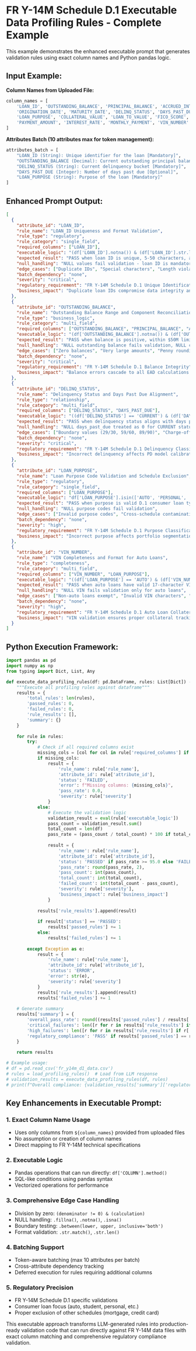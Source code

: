 # FR Y-14M Schedule D.1 Executable Data Profiling Rules - Complete Example

This example demonstrates the enhanced executable prompt that generates validation rules using exact column names and Python pandas logic.

## Input Example:

**Column Names from Uploaded File:**
```python
column_names = [
    'LOAN_ID', 'OUTSTANDING_BALANCE', 'PRINCIPAL_BALANCE', 'ACCRUED_INTEREST', 
    'ORIGINATION_DATE', 'MATURITY_DATE', 'DELINQ_STATUS', 'DAYS_PAST_DUE',
    'LOAN_PURPOSE', 'COLLATERAL_VALUE', 'LOAN_TO_VALUE', 'FICO_SCORE',
    'PAYMENT_AMOUNT', 'INTEREST_RATE', 'MONTHLY_PAYMENT', 'VIN_NUMBER'
]
```

**Attributes Batch (10 attributes max for token management):**
```python
attributes_batch = [
    "LOAN_ID (String): Unique identifier for the loan [Mandatory]",
    "OUTSTANDING_BALANCE (Decimal): Current outstanding principal balance [Mandatory]", 
    "DELINQ_STATUS (String): Current delinquency bucket [Mandatory]",
    "DAYS_PAST_DUE (Integer): Number of days past due [Optional]",
    "LOAN_PURPOSE (String): Purpose of the loan [Mandatory]"
]
```

## Enhanced Prompt Output:

```json
[
  {
    "attribute_id": "LOAN_ID",
    "rule_name": "LOAN_ID Uniqueness and Format Validation",
    "rule_type": "regulatory",
    "rule_category": "single_field",
    "required_columns": ["LOAN_ID"],
    "executable_logic": "(df['LOAN_ID'].notna()) & (df['LOAN_ID'].str.len().between(5, 50)) & (df['LOAN_ID'].str.match(r'^[A-Za-z0-9_-]+$')) & (~df['LOAN_ID'].duplicated(keep=False))",
    "expected_result": "PASS when loan ID is unique, 5-50 characters, alphanumeric with underscore/hyphen only",
    "null_handling": "NULL values fail validation - loan ID is mandatory",
    "edge_cases": ["Duplicate IDs", "Special characters", "Length violations", "NULL values"],
    "batch_dependency": "none",
    "severity": "critical",
    "regulatory_requirement": "FR Y-14M Schedule D.1 Unique Identification",
    "business_impact": "Duplicate loan IDs compromise data integrity and stress testing accuracy"
  },
  {
    "attribute_id": "OUTSTANDING_BALANCE",
    "rule_name": "Outstanding Balance Range and Component Reconciliation",
    "rule_type": "business_logic",
    "rule_category": "multi_field",
    "required_columns": ["OUTSTANDING_BALANCE", "PRINCIPAL_BALANCE", "ACCRUED_INTEREST"],
    "executable_logic": "(df['OUTSTANDING_BALANCE'].notna()) & (df['OUTSTANDING_BALANCE'] >= 0) & (df['OUTSTANDING_BALANCE'] <= 50000000) & (abs(df['OUTSTANDING_BALANCE'] - (df['PRINCIPAL_BALANCE'].fillna(0) + df['ACCRUED_INTEREST'].fillna(0))) <= 0.01)",
    "expected_result": "PASS when balance is positive, within $50M limit, and equals principal + interest within $0.01",
    "null_handling": "NULL outstanding balance fails validation, NULL components treated as zero",
    "edge_cases": ["Zero balances", "Very large amounts", "Penny rounding differences", "Component reconciliation"],
    "batch_dependency": "none",
    "severity": "critical",
    "regulatory_requirement": "FR Y-14M Schedule D.1 Balance Integrity",
    "business_impact": "Balance errors cascade to all EAD calculations and stress testing models"
  },
  {
    "attribute_id": "DELINQ_STATUS",
    "rule_name": "Delinquency Status and Days Past Due Alignment",
    "rule_type": "relationship",
    "rule_category": "multi_field",
    "required_columns": ["DELINQ_STATUS", "DAYS_PAST_DUE"],
    "executable_logic": "((df['DELINQ_STATUS'] == 'CURRENT') & (df['DAYS_PAST_DUE'].fillna(0) <= 29)) | ((df['DELINQ_STATUS'] == '30-59') & (df['DAYS_PAST_DUE'].between(30, 59, inclusive='both'))) | ((df['DELINQ_STATUS'] == '60-89') & (df['DAYS_PAST_DUE'].between(60, 89, inclusive='both'))) | ((df['DELINQ_STATUS'] == '90+') & (df['DAYS_PAST_DUE'] >= 90)) | ((df['DELINQ_STATUS'] == 'CHARGEOFF') & (df['DAYS_PAST_DUE'] >= 180))",
    "expected_result": "PASS when delinquency status aligns with days past due buckets per regulatory definitions",
    "null_handling": "NULL days_past_due treated as 0 for CURRENT status validation",
    "edge_cases": ["Boundary values (29/30, 59/60, 89/90)", "Charge-off timing", "NULL handling"],
    "batch_dependency": "none",
    "severity": "critical",
    "regulatory_requirement": "FR Y-14M Schedule D.1 Delinquency Classification",
    "business_impact": "Incorrect delinquency affects PD model calibration and loss forecasting"
  },
  {
    "attribute_id": "LOAN_PURPOSE",
    "rule_name": "Loan Purpose Code Validation and Schedule Exclusion",
    "rule_type": "regulatory",
    "rule_category": "single_field",
    "required_columns": ["LOAN_PURPOSE"],
    "executable_logic": "df['LOAN_PURPOSE'].isin(['AUTO', 'PERSONAL', 'STUDENT', 'BOAT_RV', 'OTHER_SECURED', 'LINE_OF_CREDIT']) & (~df['LOAN_PURPOSE'].isin(['MORTGAGE', 'HOME_EQUITY', 'CREDIT_CARD']))",
    "expected_result": "PASS when purpose is valid D.1 consumer loan type and excludes other schedules",
    "null_handling": "NULL purpose codes fail validation",
    "edge_cases": ["Invalid purpose codes", "Cross-schedule contamination", "Case sensitivity"],
    "batch_dependency": "none",
    "severity": "high",
    "regulatory_requirement": "FR Y-14M Schedule D.1 Purpose Classification",
    "business_impact": "Incorrect purpose affects portfolio segmentation and regulatory reporting accuracy"
  },
  {
    "attribute_id": "VIN_NUMBER",
    "rule_name": "VIN Completeness and Format for Auto Loans",
    "rule_type": "completeness",
    "rule_category": "multi_field",
    "required_columns": ["VIN_NUMBER", "LOAN_PURPOSE"],
    "executable_logic": "((df['LOAN_PURPOSE'] == 'AUTO') & (df['VIN_NUMBER'].notna()) & (df['VIN_NUMBER'].str.len() == 17) & (df['VIN_NUMBER'].str.match(r'^[A-HJ-NPR-Z0-9]{17}$'))) | (df['LOAN_PURPOSE'] != 'AUTO')",
    "expected_result": "PASS when auto loans have valid 17-character VIN excluding I,O,Q, non-auto loans exempt",
    "null_handling": "NULL VIN fails validation only for auto loans",
    "edge_cases": ["Non-auto loans exempt", "Invalid VIN characters", "Wrong length", "Check digit validation"],
    "batch_dependency": "none",
    "severity": "high",
    "regulatory_requirement": "FR Y-14M Schedule D.1 Auto Loan Collateral Identification",
    "business_impact": "VIN validation ensures proper collateral tracking and recovery assessment"
  }
]
```

## Python Execution Framework:

```python
import pandas as pd
import numpy as np
from typing import Dict, List, Any

def execute_data_profiling_rules(df: pd.DataFrame, rules: List[Dict]) -> Dict[str, Any]:
    """Execute all profiling rules against dataframe"""
    results = {
        'total_rules': len(rules),
        'passed_rules': 0,
        'failed_rules': 0,
        'rule_results': [],
        'summary': {}
    }
    
    for rule in rules:
        try:
            # Check if all required columns exist
            missing_cols = [col for col in rule['required_columns'] if col not in df.columns]
            if missing_cols:
                result = {
                    'rule_name': rule['rule_name'],
                    'attribute_id': rule['attribute_id'],
                    'status': 'FAILED',
                    'error': f"Missing columns: {missing_cols}",
                    'pass_rate': 0.0,
                    'severity': rule['severity']
                }
            else:
                # Execute the validation logic
                validation_result = eval(rule['executable_logic'])
                pass_count = validation_result.sum()
                total_count = len(df)
                pass_rate = (pass_count / total_count) * 100 if total_count > 0 else 0
                
                result = {
                    'rule_name': rule['rule_name'],
                    'attribute_id': rule['attribute_id'],
                    'status': 'PASSED' if pass_rate >= 95.0 else 'FAILED',
                    'pass_rate': round(pass_rate, 2),
                    'pass_count': int(pass_count),
                    'total_count': int(total_count),
                    'failed_count': int(total_count - pass_count),
                    'severity': rule['severity'],
                    'business_impact': rule['business_impact']
                }
                
            results['rule_results'].append(result)
            
            if result['status'] == 'PASSED':
                results['passed_rules'] += 1
            else:
                results['failed_rules'] += 1
                
        except Exception as e:
            result = {
                'rule_name': rule['rule_name'],
                'attribute_id': rule['attribute_id'],
                'status': 'ERROR',
                'error': str(e),
                'severity': rule['severity']
            }
            results['rule_results'].append(result)
            results['failed_rules'] += 1
    
    # Generate summary
    results['summary'] = {
        'overall_pass_rate': round((results['passed_rules'] / results['total_rules']) * 100, 2),
        'critical_failures': len([r for r in results['rule_results'] if r['severity'] == 'critical' and r['status'] != 'PASSED']),
        'high_failures': len([r for r in results['rule_results'] if r['severity'] == 'high' and r['status'] != 'PASSED']),
        'regulatory_compliance': 'PASS' if results['passed_rules'] == results['total_rules'] else 'FAIL'
    }
    
    return results

# Example usage:
# df = pd.read_csv('fr_y14m_d1_data.csv')
# rules = load_profiling_rules()  # Load from LLM response
# validation_results = execute_data_profiling_rules(df, rules)
# print(f"Overall compliance: {validation_results['summary']['regulatory_compliance']}")
```

## Key Enhancements in Executable Prompt:

### 1. **Exact Column Name Usage**
- Uses only columns from `${column_names}` provided from uploaded files
- No assumption or creation of column names
- Direct mapping to FR Y-14M technical specifications

### 2. **Executable Logic**
- Pandas operations that can run directly: `df['COLUMN'].method()`
- SQL-like conditions using pandas syntax
- Vectorized operations for performance

### 3. **Comprehensive Edge Case Handling**
- Division by zero: `(denominator != 0) & (calculation)` 
- NULL handling: `.fillna()`, `.notna()`, `.isna()`
- Boundary testing: `.between(lower, upper, inclusive='both')`
- Format validation: `.str.match()`, `.str.len()`

### 4. **Batching Support**
- Token-aware batching (max 10 attributes per batch)
- Cross-attribute dependency tracking
- Deferred execution for rules requiring additional columns

### 5. **Regulatory Precision**
- FR Y-14M Schedule D.1 specific validations
- Consumer loan focus (auto, student, personal, etc.)
- Proper exclusion of other schedules (mortgage, credit card)

This executable approach transforms LLM-generated rules into production-ready validation code that can run directly against FR Y-14M data files with exact column matching and comprehensive regulatory compliance validation.